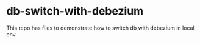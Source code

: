 # db-switch-with-debezium
This repo has files to demonstrate how to switch db with debezium in local env
